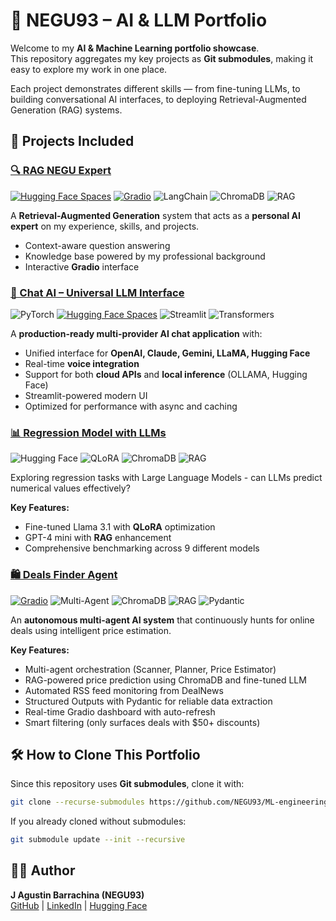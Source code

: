 # 🚀 NEGU93 – AI & LLM Portfolio

Welcome to my **AI & Machine Learning portfolio showcase**.  
This repository aggregates my key projects as **Git submodules**, making it easy to explore my work in one place.

Each project demonstrates different skills — from fine-tuning LLMs, to building conversational AI interfaces, to deploying Retrieval-Augmented Generation (RAG) systems.

## 📂 Projects Included

### [🔍 RAG NEGU Expert](https://github.com/NEGU93/rag-negu-expert)

[![Hugging Face Spaces](https://img.shields.io/badge/🤗%20Hugging%20Face-Spaces-blue)](https://huggingface.co/spaces/NEGU93/rag-negu-expert)
[![Gradio](https://img.shields.io/badge/Gradio-5.34.2-orange)](https://gradio.app/)
![LangChain](https://img.shields.io/badge/LangChain-0.1+-blue.svg)
![ChromaDB](https://img.shields.io/badge/ChromaDB-Vector%20DB-orange.svg)
![RAG](https://img.shields.io/badge/RAG-ChromaDB-orange.svg)

A **Retrieval-Augmented Generation** system that acts as a **personal AI expert** on my experience, skills, and projects.

- Context-aware question answering
- Knowledge base powered by my professional background
- Interactive **Gradio** interface

### [🤖 Chat AI – Universal LLM Interface](https://github.com/NEGU93/chat_ai)

![PyTorch](https://img.shields.io/badge/PyTorch-2.0+-orange.svg)
[![Hugging Face Spaces](https://img.shields.io/badge/HuggingFace-Spaces-blue?logo=huggingface)](https://huggingface.co/spaces/NEGU93/chat_ai)
![Streamlit](https://img.shields.io/badge/streamlit-1.28+-red.svg)
![Transformers](https://img.shields.io/badge/🤗_Transformers-4.30+-yellow.svg)

A **production-ready multi-provider AI chat application** with:
- Unified interface for **OpenAI, Claude, Gemini, LLaMA, Hugging Face**
- Real-time **voice integration**
- Support for both **cloud APIs** and **local inference** (OLLAMA, Hugging Face)
- Streamlit-powered modern UI
- Optimized for performance with async and caching

### [📊 Regression Model with LLMs](https://github.com/NEGU93/llm_regression)

![Hugging Face](https://img.shields.io/badge/🤗_Hugging_Face-Datasets-yellow.svg)
![QLoRA](https://img.shields.io/badge/QLoRA-Fine--tuning-red.svg)
![ChromaDB](https://img.shields.io/badge/ChromaDB-Vector%20DB-orange.svg)
![RAG](https://img.shields.io/badge/RAG-ChromaDB-orange.svg)

Exploring regression tasks with Large Language Models - can LLMs predict numerical values effectively?

**Key Features:**
- Fine-tuned Llama 3.1 with **QLoRA** optimization
- GPT-4 mini with **RAG** enhancement
- Comprehensive benchmarking across 9 different models

### [🛍️ Deals Finder Agent](https://github.com/NEGU93/deals_finder_agent)

[![Gradio](https://img.shields.io/badge/Gradio-5.34.2-orange)](https://gradio.app/)
![Multi-Agent](https://img.shields.io/badge/Multi--Agent-Framework-blue.svg)
![ChromaDB](https://img.shields.io/badge/ChromaDB-Vector%20DB-orange.svg)
![RAG](https://img.shields.io/badge/RAG-ChromaDB-orange.svg)
![Pydantic](https://img.shields.io/badge/Pydantic-Structured%20Output-purple.svg)

An **autonomous multi-agent AI system** that continuously hunts for online deals using intelligent price estimation.

**Key Features:**
- Multi-agent orchestration (Scanner, Planner, Price Estimator)
- RAG-powered price prediction using ChromaDB and fine-tuned LLM
- Automated RSS feed monitoring from DealNews
- Structured Outputs with Pydantic for reliable data extraction
- Real-time Gradio dashboard with auto-refresh
- Smart filtering (only surfaces deals with $50+ discounts)

## 🛠️ How to Clone This Portfolio

Since this repository uses **Git submodules**, clone it with:

```bash
git clone --recurse-submodules https://github.com/NEGU93/ML-engineering.git
```

If you already cloned without submodules:

```bash
git submodule update --init --recursive
```

## 👨‍💻 Author
**J Agustin Barrachina (NEGU93)**  
[GitHub](https://github.com/NEGU93) | [LinkedIn](https://www.linkedin.com/in/jose-agustin-barrachina/) | [Hugging Face](https://huggingface.co/NEGU93)










